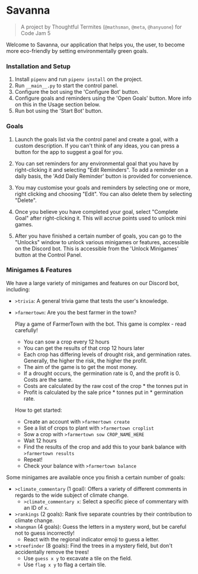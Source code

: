 # Savanna
> A project by Thoughtful Termites (`@mathsman`, `@meta`, `@hanyuone`)
for Code Jam 5

Welcome to Savanna, our application that helps you, the user,
to become more eco-friendly by setting environmentally green goals.

### Installation and Setup

1. Install `pipenv` and run `pipenv install` on the project.
2. Run `__main__.py` to start the control panel.
3. Configure the bot using the 'Configure Bot' button.
4. Configure goals and reminders using the 'Open Goals' button. More info
on this in the Usage section below.
5. Run bot using the 'Start Bot' button.


### Goals

1. Launch the goals list via the control panel and create a goal, 
with a custom description.
If you can't think of any ideas, you can press a button for the app to
suggest a goal for you.

2. You can set reminders for any environmental goal that you have by
right-clicking it and selecting "Edit Reminders". To add a reminder on a
daily basis, the 'Add Daily Reminder' button is provided for convenience.

3. You may customise your goals and reminders by selecting one or more, 
right clicking and choosing "Edit". You can also delete them by selecting 
"Delete".

4. Once you believe you have completed your goal, select "Complete Goal" 
after right-clicking it. This will accrue points used to 
unlock mini games.

5. After you have finished a certain number of goals, you can go to
the "Unlocks" window to unlock various minigames or features, accessible
on the Discord bot. This is accessible from the 'Unlock Minigames' button
at the Control Panel.

### Minigames & Features

We have a large variety of minigames and features on our Discord bot,
including:

- `>trivia`: A general trivia game that tests the user's knowledge.
- `>farmertown`: Are you the best farmer in the town?

    Play a game of FarmerTown with the bot.
    This game is complex - read carefully!

    - You can sow a crop every 12 hours
    - You can get the results of that crop 12 hours later
    - Each crop has differing levels of drought risk, and germination rates.
        Generally, the higher the risk, the higher the profit.
    - The aim of the game is to get the most money.
    - If a drought occurs, the germination rate is 0, and the profit is 0. Costs are the same.
    - Costs are calculated by the raw cost of the crop * the tonnes put in
    - Profit is calculated by the sale price * tonnes put in * germination rate.

    How to get started:
    - Create an account with `>farmertown create`
    - See a list of crops to plant with `>farmertown croplist`
    - Sow a crop with `>farmertown sow CROP_NAME_HERE`
    - Wait 12 hours
    - Find the results of the crop and add this to your bank balance with `>farmertown results`
    - Repeat!
    - Check your balance with `>farmertown balance`

Some minigames are available once you finish a certain number of goals:

- `>climate_commentary` (1 goal): Offers a variety of different comments
in regards to the wide subject of climate change.
  - `>climate_commentary x`: Select a specific piece of commentary with
  an ID of `x`.
- `>rankings` (2 goals): Rank five separate countries by their
contribution to climate change.
- `>hangman` (4 goals): Guess the letters in a mystery word, but be
careful not to guess incorrectly!
  - React with the regional indicator
emoji to guess a letter.
- `>treefinder` (8 goals): Find the trees in a mystery field, but don't
accidentally remove the trees!
  - Use `guess x y` to excavate a tile on the field.
  - Use `flag x y` to flag a certain tile.

